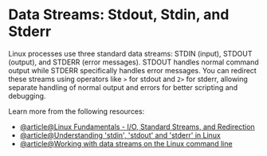 # Data Streams: Stdout, Stdin, and Stderr

Linux processes use three standard data streams: STDIN (input), STDOUT (output), and STDERR (error messages). STDOUT handles normal command output while STDERR specifically handles error messages. You can redirect these streams using operators like `>` for stdout and `2>` for stderr, allowing separate handling of normal output and errors for better scripting and debugging.

Learn more from the following resources:

- [@article@Linux Fundamentals - I/O, Standard Streams, and Redirection](https://www.putorius.net/linux-io-file-descriptors-and-redirection.html)
- [@article@Understanding 'stdin', 'stdout' and 'stderr' in Linux](https://www.slingacademy.com/article/understanding-stdin-stdout-and-stderr-in-linux/)
- [@article@Working with data streams on the Linux command line](https://opensource.com/article/18/10/linux-data-streams)
